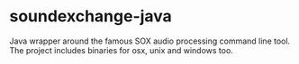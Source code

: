 # soundexchange-java
Java wrapper around the famous SOX audio processing command line tool. The project includes binaries for osx, unix and windows too.

